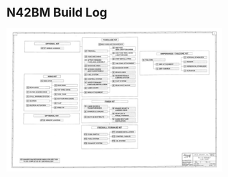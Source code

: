 # N42BM Build Log

<img src="KitSummary.png" usemap="#imgmap202552394737"/>
<map id="imgmap202552394737" name="imgmap202552394737">
<area shape="rect" alt="Verticle Stabilizer" title="Verticle Stabilizer" coords="2112,338,2392,366" href="section6.html" target="_self" />
<area shape="rect" alt="Rudder" title="Rudder" coords="2114,392,2390,418" href="section7.html" target="_self" />
<area shape="rect" alt="Horizontal Stabilizer" title="Horizontal Stabilizer" coords="2114,442,2390,472" href="section8.html" target="_self" />
<area shape="rect" alt="Elevator" title="Elevator" coords="2112,496,2392,524" href="section9.html" target="_self" />
<area shape="rect" alt="Emp Attachment" title="Emp Attachment" coords="1782,420,2058,446" href="section11.html" target="_self" />
<area shape="rect" alt="Emp Fairings" title="Emp Fairings" coords="1784,476,2064,498" href="section12.html" target="_self" />
<area shape="rect" alt="Tailcone" title="Tailcone" coords="1616,370,1898,398" href="section10.html" target="_self" />
<area shape="rect" alt="Mid Fuselage Bulkheads" title="Mid Fuselage Bulkheads" coords="1096,180,1402,212" href="section25.html" target="_self" />
<area shape="rect" alt="Mid Fuse Ribs & Bottom Skins" title="Mid Fuse Ribs & Bottom Skins" coords="1262,222,1542,276" href="section26.html" target="_self" />
<area shape="rect" alt="Fwd Fuse Ribs, BHDS, & Bottom Skin" title="Fwd Fuse Ribs, BHDS, & Bottom Skin" coords="1262,290,1540,336" href="section28.html" target="_self" />
<area shape="rect" alt="Step Installation" title="Step Installation" coords="1260,356,1540,386" href="section30.html" target="_self" />
<area shape="rect" alt="Tailcone Attachment" title="Tailcone Attachment" coords="1262,408,1538,438" href="section32.html" target="_self" />
<area shape="rect" alt="Baggage Door" title="Baggage Door" coords="1262,462,1542,492" href="section34.html" target="_self" />
<area shape="rect" alt="Brake Lines" title="Brake Lines" coords="1262,518,1540,546" href="section36.html" target="_self" />
<area shape="rect" alt="Rudder Pedals & Brake System" title="Rudder Pedals & Brake System" coords="1260,560,1540,608" href="section38.html" target="_self" />
<area shape="rect" alt="Flap System" title="Flap System" coords="1260,624,1542,652" href="section40.html" target="_self" />
<area shape="rect" alt="Rear Seat Backs" title="Rear Seat Backs" coords="1258,674,1540,704" href="section42.html" target="_self" />
<area shape="rect" alt="Firewall" title="Firewall" coords="932,262,1210,294" href="section27.html" target="_self" />
<area shape="rect" alt="Fuse Side Skins" title="Fuse Side Skins" coords="930,332,1210,358" href="section29.html" target="_self" />
<area shape="rect" alt="Uppser Forward Fuselage Assembly" title="Uppser Forward Fuselage Assembly" coords="932,372,1208,420" href="section31.html" target="_self" />
<area shape="rect" alt="Baggage Area" title="Baggage Area" coords="930,440,1210,466" href="section33.html" target="_self" />
<area shape="rect" alt="Access Covers and Floor Panels" title="Access Covers and Floor Panels" coords="928,480,1210,530" href="section35.html" target="_self" />
<area shape="rect" alt="Fuel System" title="Fuel System" coords="928,544,1210,574" href="section37.html" target="_self" />
<area shape="rect" alt="Control System" title="Control System" coords="928,598,1210,626" href="section39.html" target="_self" />
<area shape="rect" alt="Upper Forward Fuselage Installation" title="Upper Forward Fuselage Installation" coords="930,640,1206,690" href="section41.html" target="_self" />
<area shape="rect" alt="Cabin Cover" title="Cabin Cover" coords="926,702,1208,732" href="section43.html" target="_self" />
<area shape="rect" alt="Wing Attachment" title="Wing Attachment" coords="926,758,1206,784" href="section44.html" target="_self" />
<area shape="rect" alt="Wiring Harness" title="Wiring Harness" coords="408,224,686,260" href="sectionOP37.html" target="_self" />
<area shape="rect" alt="Main Spar" title="Main Spar" coords="404,622,684,650" href="section13.html" target="_self" />
<area shape="rect" alt="Rear Spar" title="Rear Spar" coords="238,698,518,730" href="section15.html" target="_self" />
<area shape="rect" alt="Wing Ribs" title="Wing Ribs" coords="570,676,852,704" href="section14.html" target="_self" />
<area shape="rect" alt="Top Wing Skins" title="Top Wing Skins" coords="568,728,852,754" href="section16.html" target="_self" />
<area shape="rect" alt="Outbd Leading Edge" title="Outbd Leading Edge" coords="238,754,516,782" href="section17.html" target="_self" />
<area shape="rect" alt="Fuel Tank" title="Fuel Tank" coords="568,780,848,810" href="section18.html" target="_self" />
<area shape="rect" alt="Stall Warning System" title="Stall Warning System" coords="236,806,516,834" href="section19.html" target="_self" />
<area shape="rect" alt="Bottom Wing Skins" title="Bottom Wing Skins" coords="568,832,848,860" href="section20.html" target="_self" />
<area shape="rect" alt="Aileron" title="Aileron" coords="234,860,516,886" href="section21.html" target="_self" />
<area shape="rect" alt="Flap" title="Flap" coords="568,884,846,914" href="section22.html" target="_self" />
<area shape="rect" alt="Aileron Actuation" title="Aileron Actuation" coords="236,912,514,938" href="section23.html" target="_self" />
<area shape="rect" alt="Wing Tip" title="Wing Tip" coords="568,938,850,964" href="section24.html" target="_self" />
<area shape="rect" alt="Wingtip Lighting" title="Wingtip Lighting" coords="398,1090,682,1118" href="sectionOP36.html" target="_self" />
<area shape="rect" alt="Cabin Doors & Transparencies" title="Cabin Doors & Transparencies" coords="926,924,1206,970" href="section45.html" target="_self" />
<area shape="rect" alt="Spinner & Cowling" title="Spinner & Cowling" coords="924,988,1208,1016" href="section47.html" target="_self" />
<area shape="rect" alt="Seats & Seat Belts" title="Seats & Seat Belts" coords="926,1050,1206,1080" href="section49.html" target="_self" />
<area shape="rect" alt="Engine Mount & Landing Gear" title="Engine Mount & Landing Gear" coords="1260,946,1542,1000" href="section46.html" target="_self" />
<area shape="rect" alt="Gear Leg & Wheel Fairings" title="Gear Leg & Wheel Fairings" coords="1258,1010,1538,1060" href="section48.html" target="_self" />
<area shape="rect" alt="Cabin Heat and Ventilation" title="Cabin Heat and Ventilation" coords="1262,1076,1540,1126" href="section50.html" target="_self" />
<area shape="rect" alt="Cowl Baffle" title="Cowl Baffle" coords="922,1258,1208,1284" href="sectionFF2.html" target="_self" />
<area shape="rect" alt="Fuel System" title="Fuel System" coords="922,1312,1204,1340" href="sectionFF4.html" target="_self" />
<area shape="rect" alt="Exhaust System" title="Exhaust System" coords="922,1364,1206,1394" href="sectionFF6.html" target="_self" />
<area shape="rect" alt="Engine Installation" title="Engine Installation" coords="1258,1228,1538,1260" href="sectionFF1.html" target="_self" />
<area shape="rect" alt="Control Cables" title="Control Cables" coords="1258,1284,1540,1312" href="sectionFF3.html" target="_self" />
<area shape="rect" alt="Oil System" title="Oil System" coords="1258,1338,1540,1364" href="sectionFF5.html" target="_self" />
<!-- Created by Online Image Map Editor (http://www.maschek.hu/imagemap/index) -->
</map>